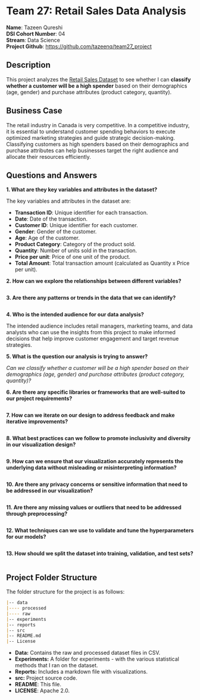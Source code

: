 # Team 27: Retail Sales Data Analysis

**Name**: Tazeen Qureshi<br>
**DSI Cohort Number**: 04<br>
**Stream**: Data Science<br>
**Project Github**: https://github.com/tazeenq/team27_project<br>

## Description
This project analyzes the [Retail Sales Dataset](https://www.kaggle.com/datasets/mohammadtalib786/retail-sales-dataset) to see whether I can **classify whether a customer will be a high spender** based on their demographics (age, gender) and purchase attributes (product category, quantity).<br>

## Business Case
The retail industry in Canada is very competitive. In a competitive industry, it is essential to understand customer spending behaviors to execute optimized marketing strategies and guide strategic decision-making. Classifying customers as high spenders based on their demographics and purchase attributes can help businesses target the right audience and allocate their resources efficiently. 

## Questions and Answers
**1. What are they key variables and attributes in the dataset?**<br>

The key variables and attributes in the dataset are:<br>

- **Transaction ID**: Unique identifier for each transaction.<br>
- **Date**: Date of the transaction.<br>
- **Customer ID**: Unique identifier for each customer.<br>
- **Gender**: Gender of the customer.<br>
- **Age**: Age of the customer. <br>
- **Product Category**: Category of the product sold.<br>
- **Quantity**: Number of units sold in the transaction.<br>
- **Price per unit**: Price of one unit of the product.<br>
- **Total Amount**: Total transaction amount (calculated as Quantity x Price per unit).<br>

**2. How can we explore the relationships between different variables?**<br>
```

```
**3. Are there any patterns or trends in the data that we can identify?**<br>
```

```
**4. Who is the intended audience for our data analysis?**<br>

The intended audience includes retail managers, marketing teams, and data analysts who can use the insights from this project to make informed decisions that help improve customer engagement and target revenue strategies.<br>

**5. What is the question our analysis is trying to answer?**<br>

*Can we classify whether a customer will be a high spender based on their demographics (age, gender) and purchase attributes (product category, quantity)?*<br>

**6. Are there any specific libraries or frameworks that are well-suited to our project requirements?**<br>
```

```
**7. How can we iterate on our design to address feedback and make iterative improvements?**<br>
```

```
**8. What best practices can we follow to promote inclusivity and diversity in our visualization design?**<br>
```

```
**9. How can we ensure that our visualization accurately represents the underlying data without misleading or misinterpreting information?**<br>
```

```
**10. Are there any privacy concerns or sensitive information that need to be addressed in our visualization?**<br>
```

```
**11. Are there any missing values or outliers that need to be addressed through preprocessing?**<br>
```

```
**12. What techniques can we use to validate and tune the hyperparameters for our models?**<br>
```

```
**13. How should we split the dataset into training, validation, and test sets?**<br>
```

```


## Project Folder Structure
The folder structure for the project is as follows:<br>
```markdown
|-- data
|---- processed
|---- raw
|-- experiments
|-- reports
|-- src
|-- README.md
|-- License
```
* **Data:** Contains the raw and processed dataset files in CSV.
* **Experiments:** A folder for experiments - with the various statistical methods that I ran on the dataset.
* **Reports:** Includes a markdown file with visualizations.
* **src:** Project source code.
* **README**: This file.
* **LICENSE**: Apache 2.0.









